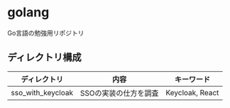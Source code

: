 # golang

Go言語の勉強用リポジトリ

## ディレクトリ構成

| ディレクトリ | 内容 | キーワード |
| --- | --- | --- |
| sso_with_keycloak | SSOの実装の仕方を調査 | Keycloak, React |

